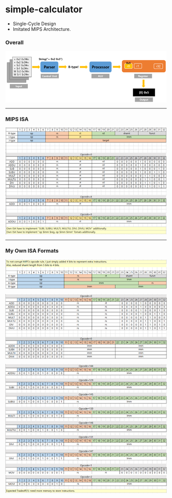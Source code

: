 # simple-calculator

- Single-Cycle Design
- Imitated MIPS Architecture.

### Overall
![img.png](assets/img.png)

---

### MIPS ISA
![img.png](img.png)

---

### My Own ISA Formats
![img_1.png](assets/img_1.png)

![img_2.png](assets/img_2.png)

![img_3.png](assets/img_3.png)
![img_4.png](assets/img_4.png)